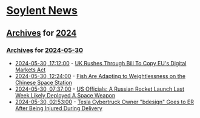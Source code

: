 # [Soylent News](../../../README.md)

## [Archives](../../index.md) for [2024](../index.md)

### [Archives](../../index.md) for [2024-05-30](index.md)

* [2024-05-30, 17:12:00](https://soylentnews.org/article.pl?sid=24/05/28/2015209&from=rss) - [UK Rushes Through Bill To Copy EU's Digital Markets Act](https://soylentnews.org/article.pl?sid=24/05/28/2015209&from=rss)
* [2024-05-30, 12:24:00](https://soylentnews.org/article.pl?sid=24/05/28/1955204&from=rss) - [Fish Are Adapting to Weightlessness on the Chinese Space Station](https://soylentnews.org/article.pl?sid=24/05/28/1955204&from=rss)
* [2024-05-30, 07:37:00](https://soylentnews.org/article.pl?sid=24/05/28/1950241&from=rss) - [US Officials: A Russian Rocket Launch Last Week Likely Deployed A Space Weapon](https://soylentnews.org/article.pl?sid=24/05/28/1950241&from=rss)
* [2024-05-30, 02:53:00](https://soylentnews.org/article.pl?sid=24/05/28/1822211&from=rss) - [Tesla Cybertruck Owner \"bdesign\" Goes to ER After Being Injured During Delivery](https://soylentnews.org/article.pl?sid=24/05/28/1822211&from=rss)
